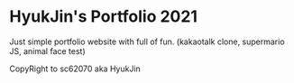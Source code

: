# HyukJin's Portfolio 2021

Just simple portfolio website with full of fun. (kakaotalk clone, supermario JS, animal face test)

CopyRight to sc62070 aka HyukJin
